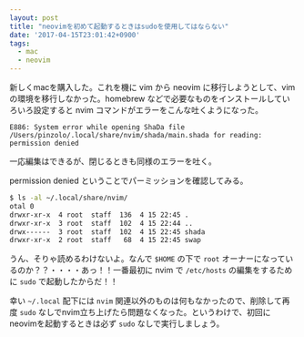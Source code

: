```yaml
---
layout: post
title: "neovimを初めて起動するときはsudoを使用してはならない"
date: '2017-04-15T23:01:42+0900'
tags:
  - mac
  - neovim
---
```


新しくmacを購入した。これを機に vim から neovim に移行しようとして、vim の環境を移行しなかった。homebrew などで必要なものをインストールしていろいろ設定すると nvim コマンドがエラーをこんな吐くようになった。

```
E886: System error while opening ShaDa file /Users/pinzolo/.local/share/nvim/shada/main.shada for reading: permission denied
```

一応編集はできるが、閉じるときも同様のエラーを吐く。

permission denied ということでパーミッションを確認してみる。

```bash
$ ls -al ~/.local/share/nvim/
otal 0
drwxr-xr-x  4 root  staff  136  4 15 22:45 .
drwxr-xr-x  3 root  staff  102  4 15 22:44 ..
drwx------  3 root  staff  102  4 15 22:45 shada
drwxr-xr-x  2 root  staff   68  4 15 22:45 swap
```

うん、そりゃ読めるわけないよ。なんで `$HOME` の下で `root` オーナーになっているのか？？・・・・あっ！！一番最初に nvim で `/etc/hosts` の編集をするために `sudo` で起動したからだ！！

幸い `~/.local` 配下には `nvim` 関連以外のものは何もなかったので、削除して再度 `sudo` なしでnvim立ち上げたら問題なくなった。というわけで、初回にneovimを起動するときは必ず `sudo` なしで実行しましょう。
